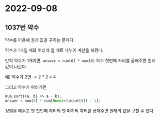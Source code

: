 # 2022-09-08

## 1037번 약수

약수를 이용해 원래 값을 구하는 문제다.

약수가 1개일 때와 여러개 일 때로 나누어 계산을 해줬다.

만약 약수가 1개이면, `answer = num[0] * num[0]` 약수 첫번째 자리를 곱해주면 원래 값이 나온다.

예) 약수가 2면 -> 2 \* 2 = 4

그리고 약수가 여러개면

```js
num.sort((a, b) => a - b);
answer = num[0] * num[Number(input[0]) - 1];
```

정렬을 해주고 맨 첫번째 자리와 맨 마지막 자리를 곱해주면 원래의 값을 구할 수 있다.

